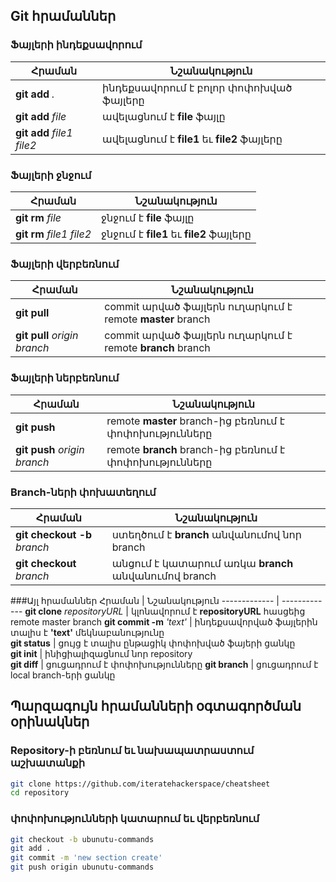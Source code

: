 ## Git հրամաններ

### Ֆայլերի ինդեքսավորում
Հրաման  | Նշանակություն
------------- | -------------
**git add** *.*  | ինդեքսավորում է բոլոր փոփոխված ֆայլերը  
**git add** *file*  | ավելացնում է **file** ֆայլը  
**git add** *file1* *file2*  | ավելացնում է **file1** եւ **file2** ֆայլերը  

### Ֆայլերի ջնջում
Հրաման  | Նշանակություն
------------- | -------------
**git rm** *file*  | ջնջում է **file** ֆայլը  
**git rm** *file1* *file2*  | ջնջում է **file1** եւ **file2** ֆայլերը

### Ֆայլերի վերբեռնում
Հրաման  | Նշանակություն
------------- | -------------
**git pull**  | commit արված ֆայլերն ուղարկում է remote **master** branch
**git pull** *origin* *branch*  | commit արված ֆայլերն ուղարկում է remote **branch** branch

### Ֆայլերի ներբեռնում
Հրաման  | Նշանակություն
------------- | -------------
**git push**  | remote **master** branch-ից բեռնում է փոփոխությունները  
**git push** *origin* *branch*  | remote **branch** branch-ից բեռնում է փոփոխությունները  

### Branch-ների փոխատեղում
Հրաման  | Նշանակություն
------------- | -------------
**git checkout -b** *branch*  | ստեղծում է **branch** անվանումով նոր branch  
**git checkout** *branch*  | անցում է կատարում առկա **branch** անվանումով branch  

###Այլ հրամաններ
Հրաման  | Նշանակություն
------------- | -------------
**git clone** *repositoryURL*  | կլոնավորում է **repositoryURL** հասցեից remote master branch
**git commit -m** *'text'*  | ինդեքսավորված ֆայլերին տալիս է **'text'** մեկնաբանությունը  
**git status**  | ցույց է տալիս ընթացիկ փոփոխված ֆայերի ցանկը  
**git init**  | ինիցիալիզացնում նոր repository  
**git diff**  | ցուցադրում է փոփոխությունները 
**git branch**  | ցուցադրում է local branch-երի ցանկը

## Պարզագույն հրամանների օգտագործման օրինակներ
### Repository-ի բեռնում եւ նախապատրաստում աշխատանքի
```bash
git clone https://github.com/iteratehackerspace/cheatsheet
cd repository
```
### փոփոխությունների կատարում եւ վերբեռնում
```bash
git checkout -b ubunutu-commands
git add .
git commit -m 'new section create'  
git push origin ubunutu-commands  
```

